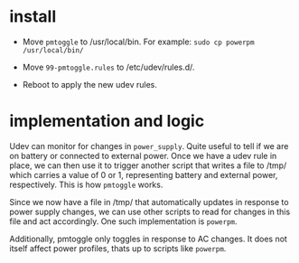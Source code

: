 # install

- Move ```pmtoggle``` to /usr/local/bin. For example: ```sudo cp powerpm /usr/local/bin/```

- Move ```99-pmtoggle.rules``` to /etc/udev/rules.d/.

- Reboot to apply the new udev rules.

# implementation and logic

Udev can monitor for changes in ```power_supply```. Quite useful to tell if we are on battery or connected to external power. Once we have a udev rule in place, we can then use it to trigger another script that writes a file to /tmp/ which carries a value of 0 or 1, representing battery and external power, respectively. This is how ```pmtoggle``` works.

Since we now have a file in /tmp/ that automatically updates in response to power supply changes, we can use other scripts to read for changes in this file and act accordingly. One such implementation is ```powerpm```.

Additionally, pmtoggle only toggles in response to AC changes. It does not itself affect power profiles, thats up to scripts like ```powerpm```.